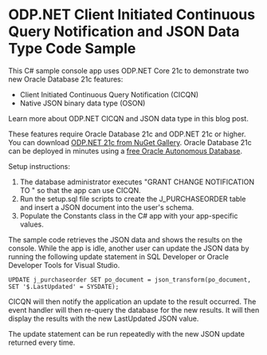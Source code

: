 # ODP.NET Client Initiated Continuous Query Notification and JSON Data Type Code Sample
This C# sample console app uses ODP.NET Core 21c to demonstrate two new Oracle Database 21c features:
* Client Initiated Continuous Query Notification (CICQN) 
* Native JSON binary data type (OSON)

Learn more about ODP.NET CICQN and JSON data type in this blog post.

These features require Oracle Database 21c and ODP.NET 21c or higher. You can download 
[ODP.NET 21c from NuGet Gallery](https://www.nuget.org/packages/Oracle.ManagedDataAccess.Core/3.21.1). 
Oracle Database 21c can be deployed in minutes using a [free Oracle Autonomous Database](https://www.oracle.com/cloud/free/).

Setup instructions: 
1. The database administrator executes "GRANT CHANGE NOTIFICATION TO <USER>" so that the app can use CICQN.
2. Run the setup.sql file scripts to create the J_PURCHASEORDER table and insert a JSON document into the user's schema.
3. Populate the Constants class in the C# app with your app-specific values.

The sample code retrieves the JSON data and shows the results on the console. While the app is idle, 
another user can update the JSON data by running the following update statement in SQL Developer or Oracle 
Developer Tools for Visual Studio.

```
UPDATE j_purchaseorder SET po_document = json_transform(po_document, SET '$.LastUpdated' = SYSDATE);
```

CICQN will then notify the application an update to the result occurred. The event handler will then re-query the database
for the new results. It will then display the results with the new LastUpdated JSON value.

The update statement can be run repeatedly with the new JSON update returned every time.
